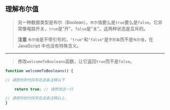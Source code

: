 ## 理解布尔值

> 另一种数据类型是布尔（Boolean）。`布尔`值要么是`true`要么是`false`。它非常像电路开关，`true`是“开”，`false`是“关”。这两种状态是互斥的。
>
> **注意**
> `布尔值`是不带引号的，`"true"`和`"false"`是`字符串`而不是`布尔值`，在 JavaScript 中也没有特殊含义。

---

> 修改`welcomeToBooleans`函数，让它返回`true`而不是`false`。

```js
function welcomeToBooleans() {

// 请把你的代码写在这条注释以下

	return true; // 请修改这一行

// 请把你的代码写在这条注释以上.
}
```

